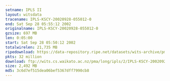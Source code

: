 ```yaml
---
setname: IPLS II
layout: witsdata
tracename: IPLS-KSCY-20020928-055012-0
end: Sat Sep 28 05:55:12 2002
originalname: IPLS-KSCY-20020928-055012-0
gzsize: 697 MB
len: 0:05:00
start: Sat Sep 28 05:50:12 2002
totalwirelen: 21,735 MB
ripedownload: https://data-repository.ripe.net/datasets/wits-archive/pma/long/ipls/2/IPLS-KSCY-20020928-055012-0.gz
pkts: 32 million
download: ftp://wits.cs.waikato.ac.nz/pma/long/ipls/2/IPLS-KSCY-20020928-055012-0.gz
size: 2,492 MB
md5: 3c6d7ef515dea06bef5367dff7990cb8
---
```

